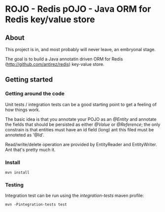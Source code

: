 # ROJO - Redis pOJO - Java ORM for Redis key/value store  

## About

This project is in, and most probably will never leave, an embryonal stage. 

The goal is to build a Java annotatin driven ORM for Redis (http://github.com/antirez/redis) key-value store. 


## Getting started

### Getting around the code

Unit tests / integration tests can be a good starting point to get a feeling of how things work.

The basic idea is that you annotate your POJO as an *@Entity* and annotate the fields that should be persisted as either *@Value* or *@Reference*; the only constrain is that entities must have an id field (long) ant this filed must be annoteted as '@Id'.

Read/write/delete operation are provided by EntityReader and EntityWriter. Ant that's pretty much it.

### Install 

    mvn install

### Testing 

Integration test can be run using the *integration-tests* maven profile: 

    mvn -Pintegration-tests test



